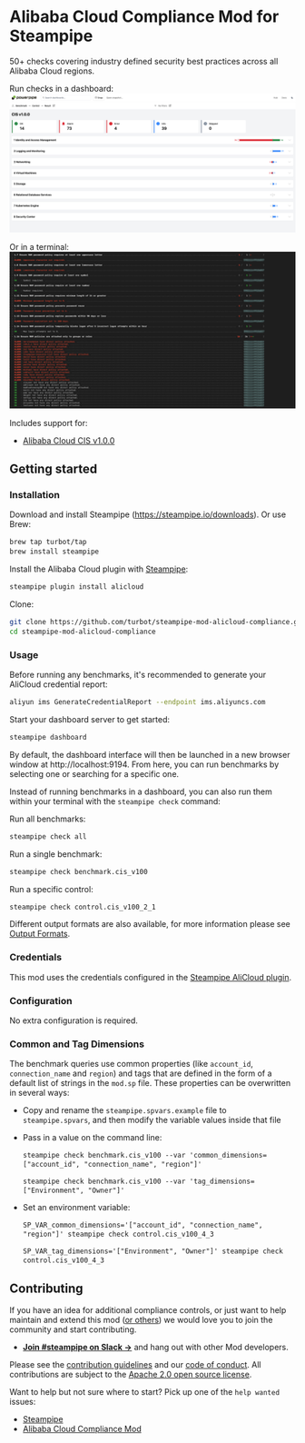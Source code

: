 # Alibaba Cloud Compliance Mod for Steampipe

50+ checks covering industry defined security best practices across all Alibaba Cloud regions.

Run checks in a dashboard:
![image](https://raw.githubusercontent.com/turbot/steampipe-mod-alicloud-compliance/main/docs/alicloud_cis_v100_dashboard.png)

Or in a terminal:
![image](https://raw.githubusercontent.com/turbot/steampipe-mod-alicloud-compliance/main/docs/alicloud_cis_v100_console.png)

Includes support for:
* [Alibaba Cloud CIS v1.0.0](https://hub.steampipe.io/mods/turbot/alicloud_compliance/controls/benchmark.cis_v100)

## Getting started

### Installation

Download and install Steampipe (https://steampipe.io/downloads). Or use Brew:

```sh
brew tap turbot/tap
brew install steampipe
```

Install the Alibaba Cloud plugin with [Steampipe](https://steampipe.io):

```sh
steampipe plugin install alicloud
```

Clone:

```sh
git clone https://github.com/turbot/steampipe-mod-alicloud-compliance.git
cd steampipe-mod-alicloud-compliance
```

### Usage

Before running any benchmarks, it's recommended to generate your AliCloud credential report:

```sh
aliyun ims GenerateCredentialReport --endpoint ims.aliyuncs.com
```

Start your dashboard server to get started:

```sh
steampipe dashboard
```

By default, the dashboard interface will then be launched in a new browser
window at http://localhost:9194. From here, you can run benchmarks by
selecting one or searching for a specific one.

Instead of running benchmarks in a dashboard, you can also run them within your
terminal with the `steampipe check` command:

Run all benchmarks:

```sh
steampipe check all
```

Run a single benchmark:

```sh
steampipe check benchmark.cis_v100
```

Run a specific control:

```sh
steampipe check control.cis_v100_2_1
```

Different output formats are also available, for more information please see
[Output Formats](https://steampipe.io/docs/reference/cli/check#output-formats).

### Credentials

This mod uses the credentials configured in the [Steampipe AliCloud plugin](https://hub.steampipe.io/plugins/turbot/alicloud).

### Configuration

No extra configuration is required.

### Common and Tag Dimensions

The benchmark queries use common properties (like `account_id`, `connection_name` and `region`) and tags that are defined in the form of a default list of strings in the `mod.sp` file. These properties can be overwritten in several ways:

- Copy and rename the `steampipe.spvars.example` file to `steampipe.spvars`, and then modify the variable values inside that file
- Pass in a value on the command line:

  ```shell
  steampipe check benchmark.cis_v100 --var 'common_dimensions=["account_id", "connection_name", "region"]'
  ```

  ```shell
  steampipe check benchmark.cis_v100 --var 'tag_dimensions=["Environment", "Owner"]'
  ```

- Set an environment variable:

  ```shell
  SP_VAR_common_dimensions='["account_id", "connection_name", "region"]' steampipe check control.cis_v100_4_3
  ```

  ```shell
  SP_VAR_tag_dimensions='["Environment", "Owner"]' steampipe check control.cis_v100_4_3
  ```

## Contributing

If you have an idea for additional compliance controls, or just want to help maintain and extend this mod ([or others](https://github.com/topics/steampipe-mod)) we would love you to join the community and start contributing.

- **[Join #steampipe on Slack →](https://turbot.com/community/join)** and hang out with other Mod developers.

Please see the [contribution guidelines](https://github.com/turbot/steampipe/blob/main/CONTRIBUTING.md) and our [code of conduct](https://github.com/turbot/steampipe/blob/main/CODE_OF_CONDUCT.md). All contributions are subject to the [Apache 2.0 open source license](https://github.com/turbot/steampipe-mod-alicloud-compliance/blob/main/LICENSE).

Want to help but not sure where to start? Pick up one of the `help wanted` issues:

- [Steampipe](https://github.com/turbot/steampipe/labels/help%20wanted)
- [Alibaba Cloud Compliance Mod](https://github.com/turbot/steampipe-mod-alicloud-compliance/labels/help%20wanted)
